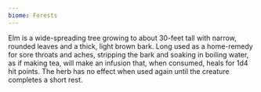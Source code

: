 ```yaml
---
biome: Forests
---
```

Elm is a wide-spreading tree growing to about 30-feet tall with narrow, rounded leaves and a thick, light brown bark. Long used as a home-remedy for sore throats and aches, stripping the bark and soaking in boiling water, as if making tea, will make an infusion that, when consumed, heals for 1d4 hit points. The herb has no effect when used again until the creature completes a short rest. 

